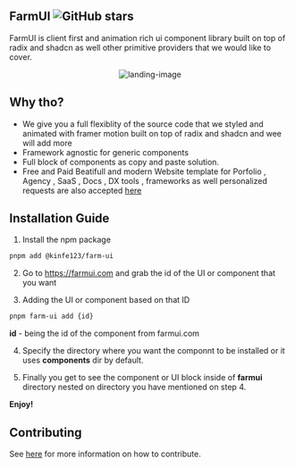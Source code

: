 ## FarmUI  ![GitHub stars](https://img.shields.io/github/stars/Kinfe123/farm-ui)

FarmUI is client first and animation rich ui component library built on top of radix and shadcn as well other primitive providers that we would like to cover.

<p align="center">
  <img src="apps/www/public/opengraph-image.jpg" alt="landing-image" />
</p>


## Why tho?
- We give you a full flexiblity of the source code that we styled and animated with framer motion built on top of radix and shadcn and
  wee will add more
- Framework agnostic for generic components
- Full block of components as copy and paste solution.
- Free and Paid Beatifull and modern  Website template for Porfolio , Agency , SaaS , Docs , DX tools , frameworks as well personalized requests are also accepted [here](https://t.me/Kinfe123) 




## Installation Guide

1. Install the npm package
```bash
pnpm add @kinfe123/farm-ui
```
2. Go to https://farmui.com and grab the id of the UI or component that you want 

3. Adding the UI or component based on that ID
```bash
pnpm farm-ui add {id}
```
**id** - being the id of the component from farmui.com

4. Specify the directory where you want the componnt to be installed or it uses **components** dir by default. 

5. Finally you get to see the component or UI block inside of **farmui** directory nested on directory you have mentioned on step 4.


**Enjoy!**






## Contributing

See [here](./.github/CONTRIBUTING.md) for more information on how to contribute.